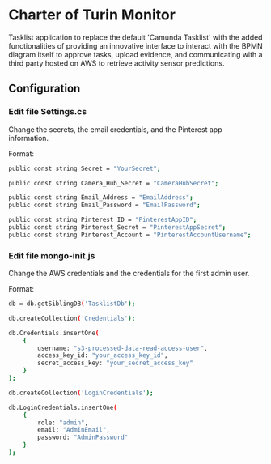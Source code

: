 # Charter of Turin Monitor
Tasklist application to replace the default 'Camunda Tasklist' with the added functionalities of providing an innovative interface to interact with the BPMN diagram itself to approve tasks, upload evidence, and communicating with a third party hosted on AWS to retrieve activity sensor predictions.

## Configuration

### Edit file Settings.cs

Change the secrets, the email credentials, and the Pinterest app information.

Format:

```bash
public const string Secret = "YourSecret";

public const string Camera_Hub_Secret = "CameraHubSecret";

public const string Email_Address = "EmailAddress";
public const string Email_Password = "EmailPassword";

public const string Pinterest_ID = "PinterestAppID";
public const string Pinterest_Secret = "PinterestAppSecret";
public const string Pinterest_Account = "PinterestAccountUsername";
```

### Edit file mongo-init.js

Change the AWS credentials and the credentials for the first admin user.

Format:

```bash
db = db.getSiblingDB('TasklistDb');

db.createCollection('Credentials');

db.Credentials.insertOne(
	{
		username: "s3-processed-data-read-access-user",
		access_key_id: "your_access_key_id",
		secret_access_key: "your_secret_access_key"
	}
);

db.createCollection('LoginCredentials');

db.LoginCredentials.insertOne(
	{
		role: "admin",
		email: "AdminEmail",
		password: "AdminPassword"
	}
);
```
